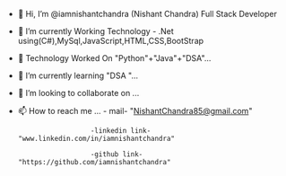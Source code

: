 - 👋 Hi, I’m @iamnishantchandra (Nishant Chandra) Full Stack Developer
- 👀 I’m currently Working Technology - .Net using(C#),MySql,JavaScript,HTML,CSS,BootStrap
- 👀 Technology Worked On "Python"+"Java"+"DSA"...
- 🌱 I’m currently learning "DSA "...
- 💞️ I’m looking to collaborate on ...
- 📫 How to reach me ...   - mail- "NishantChandra85@gmail.com"
                        
                        -linkedin link- "www.linkedin.com/in/iamnishantchandra"
                        
                        -github link- "https://github.com/iamnishantchandra"



<!--
**iamnishantchandra/iamnishantchandra** is a ✨ _special_ ✨ repository because its `README.md` (this file) appears on your GitHub profile.

Here are some ideas to get you started:

- 🔭 I’m currently working on ...
- 🌱 I’m currently learning ...
- 👯 I’m looking to collaborate on ...
- 🤔 I’m looking for help with ...
- 💬 Ask me about ...
- 📫 How to reach me: ...
- 😄 Pronouns: ...
- ⚡ Fun fact: ...
-->
